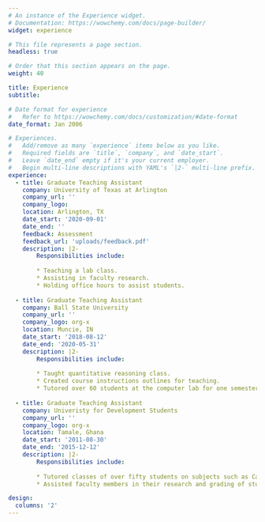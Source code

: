 ```yaml
---
# An instance of the Experience widget.
# Documentation: https://wowchemy.com/docs/page-builder/
widget: experience

# This file represents a page section.
headless: true

# Order that this section appears on the page.
weight: 40

title: Experience
subtitle:

# Date format for experience
#   Refer to https://wowchemy.com/docs/customization/#date-format
date_format: Jan 2006

# Experiences.
#   Add/remove as many `experience` items below as you like.
#   Required fields are `title`, `company`, and `date_start`.
#   Leave `date_end` empty if it's your current employer.
#   Begin multi-line descriptions with YAML's `|2-` multi-line prefix.
experience:
  - title: Graduate Teaching Assistant
    company: University of Texas at Arlington
    company_url: ''
    company_logo: 
    location: Arlington, TX
    date_start: '2020-09-01'
    date_end: ''
    feedback: Assessment
    feedback_url: 'uploads/feedback.pdf'
    description: |2-
        Responsibilities include:
        
        * Teaching a lab class.
        * Assisting in faculty research.
        * Holding office hours to assist students.
        
  - title: Graduate Teaching Assistant
    company: Ball State University
    company_url: ''
    company_logo: org-x
    location: Muncie, IN
    date_start: '2018-08-12'
    date_end: '2020-05-31'
    description: |2-
        Responsibilities include:
        
        * Taught quantitative reasoning class.
        * Created course instructions outlines for teaching.
        * Tutored over 60 students at the computer lab for one semester
  
  - title: Graduate Teaching Assistant
    company: Univeristy for Development Students
    company_url: ''
    company_logo: org-x
    location: Tamale, Ghana
    date_start: '2011-08-30'
    date_end: '2015-12-12'
    description: |2-
        Responsibilities include:
        
        * Tutored classes of over fifty students on subjects such as Calculus, Statistics, Actuarial and financial mathematics for two years.
        * Assisted faculty members in their research and grading of students’ assignments and quizzes for two years.

design:
  columns: '2'
---
```

